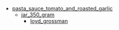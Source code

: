 * [pasta_sauce_tomato_and_roasted_garlic](pasta_sauce_tomato_and_roasted_garlic)
  * [jar_350_gram](pasta_sauce_tomato_and_roasted_garlic/jar_350_gram)
    * [loyd_grossman](pasta_sauce_tomato_and_roasted_garlic/jar_350_gram/loyd_grossman)
